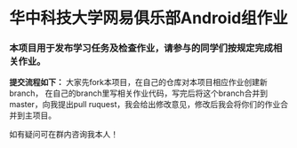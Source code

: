 # 华中科技大学网易俱乐部Android组作业

###  本项目用于发布学习任务及检查作业，请参与的同学们按规定完成相关作业。
**提交流程如下：**
大家先fork本项目，在自己的仓库对本项目相应作业创建新branch，
在自己的branch里写相关作业代码，写完后将这个branch合并到master，向我提出pull ruquest，我会给出修改意见，修改后我会将你们的作业合并到主项目。

如有疑问可在群内咨询我本人！